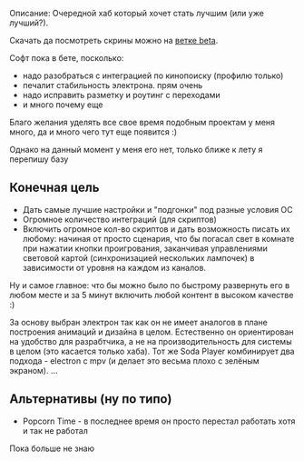 Описание: Очередной хаб который хочет стать лучшим (или уже лучший?).

Скачать да посмотреть скрины можно на [ветке beta](https://github.com/zardoy/filmomania-public/tree/beta).

Софт пока в бете, посколько:
- надо разобраться с интеграцией по кинопоиску (профилю только)
- печалит стабильность электрона. прям очень
- надо исправить разметку и роутинг с переходами
- и много почему еще

Благо желания уделять все свое время подобным проектам у меня много, да и много чего тут еще появится :)

Однако на данный момент у меня его нет, только ближе к лету я перепишу базу

## Конечная цель

- Дать самые лучшие настройки и "подгонки" под разные условия ОС
- Огромное количество интеграций (для скриптов)
- Включить огромное кол-во скриптов и дать возможность писать их любому: начиная от просто сценария, что бы погасал свет в комнате при нажатии кнопки проигрования, заканчивая управлениями световой картой (синхронизацией нескольких лампочек) в зависимости от уровня на каждом из каналов.

Ну и самое главное: что бы можно было по быстрому развернуть его в любом месте и за 5 минут включить любой контент в высоком качестве :)

За основу выбран электрон так как он не имеет аналогов в плане построения анимаций и дизайна в целом. Естественно он ориентирован на удобство для разрабтчика, а не на производительность для системы в целом (это касается только хаба). Тот же Soda Player комбинирует два подхода - electron с mpv (и делает это весьма плохо с зелёным экраном). ...

## Альтернативы (ну по типо)

- Popcorn Time - в последнее время он просто перестал работать хотя и так не работал

Пока больше не знаю

